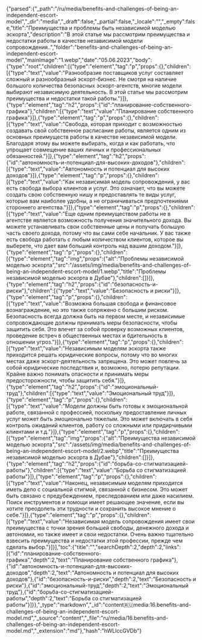 {"parsed":{"_path":"/ru/media/benefits-and-challenges-of-being-an-independent-escort-model","_dir":"media","_draft":false,"_partial":false,"_locale":"","_empty":false,"title":"Преимущества и проблемы быть независимой моделью эскорта","description":"В этой статье мы рассмотрим преимущества и недостатки работы в качестве независимой модели сопровождения..","folder":"benefits-and-challenges-of-being-an-independent-escort-model","mainImage":"1.webp","date":"05.06.2023","body":{"type":"root","children":[{"type":"element","tag":"p","props":{},"children":[{"type":"text","value":"Разнообразие поставщиков услуг составляет сложный и разнообразный эскорт-бизнес. Не смотря на наличие большого количества безопасных эскорт-агентств, многие модели выбирают независимую деятельность. В этой статье мы рассмотрим преимущества и недостатки такой работы."}]},{"type":"element","tag":"h2","props":{"id":"планирование-собственного-графика"},"children":[{"type":"text","value":"Планирование собственного графика"}]},{"type":"element","tag":"p","props":{},"children":[{"type":"text","value":"Свобода, которая приходит с возможностью создавать свой собственное расписание работы, является одним из основных преимуществ работы в качестве независимой модели. Благодаря этому вы можете выбирать, когда и как работать, что упрощает совмещение ваших личных и профессиональных обязанностей."}]},{"type":"element","tag":"h2","props":{"id":"автономность-и-потенциал-для-высоких-доходов"},"children":[{"type":"text","value":"Автономность и потенциал для высоких доходов"}]},{"type":"element","tag":"p","props":{},"children":[{"type":"text","value":"Как независимая модель сопровождения, у вас есть свобода выбора клиентов и услуг. Это означает, что вы можете создать свою собственную нишу и предоставлять те виды услуг, которые вам наиболее удобны, а не ограничиваться предпочтениями стороннего агентства."}]},{"type":"element","tag":"p","props":{},"children":[{"type":"text","value":"Еще одним преимуществом работы не в агентстве является возможность получения значительного дохода. Вы можете устанавливать свои собственные цены и получать большую часть своего дохода, потому что вы сами себе начальник. У вас также есть свобода работать с любым количеством клиентов, которое вы выберете, что дает вам больший контроль над вашим доходом."}]},{"type":"element","tag":"p","props":{},"children":[{"type":"element","tag":"img","props":{"alt":"Проблемы независимой моделью эскорта","src":"/assets/img/media/benefits-and-challenges-of-being-an-independent-escort-model/1.webp","title":"Проблемы независимой моделью эскорта в Дубае"},"children":[]}]},{"type":"element","tag":"h2","props":{"id":"безопасность-и-риски"},"children":[{"type":"text","value":"Безопасность и риски"}]},{"type":"element","tag":"p","props":{},"children":[{"type":"text","value":"Возможна большая свобода и финансовое вознаграждение, но это также сопряжено с большим риском. Безопасность всегда должна быть на первом месте, и независимые сопровождающие должны принимать меры безопасности, чтобы защитить себя. Это влечет за собой проверку возможных клиентов, проведение встреч в общественных местах и бдительность в отношении угроз."}]},{"type":"element","tag":"p","props":{},"children":[{"type":"text","value":"Независимым моделям эскорта также приходится решать юридические вопросы, потому что во многих местах даже эскорт-деятельность запрещена. Это может повлечь за собой юридические последствия и, возможно, потерю репутации. Крайне важно понимать опасности и принимать меры предосторожности, чтобы защитить себя."}]},{"type":"element","tag":"h2","props":{"id":"эмоциональный-труд"},"children":[{"type":"text","value":"Эмоциональный труд"}]},{"type":"element","tag":"p","props":{},"children":[{"type":"text","value":"Модели должны быть готовы к эмоциональной работе, связанной с профессией, поскольку предоставление личных услуг может быть эмоционально тяжелым. Это может включать в себя контроль ожиданий клиентов, работу со сложными или придирчивыми клиентами и т.д."}]},{"type":"element","tag":"p","props":{},"children":[{"type":"element","tag":"img","props":{"alt":"Преимущества независимой моделью эскорта","src":"/assets/img/media/benefits-and-challenges-of-being-an-independent-escort-model/2.webp","title":"Преимущества независимой моделью эскорта в Дубае"},"children":[]}]},{"type":"element","tag":"h2","props":{"id":"борьба-со-стигматизацией-работы"},"children":[{"type":"text","value":"Борьба со стигматизацией работы"}]},{"type":"element","tag":"p","props":{},"children":[{"type":"text","value":"Наконец, независимым моделям приходится иметь дело с социальной стигмой, связанной с бизнесом. Это может быть связано с предубеждением, преследованием или даже насилием. Поиск инструментов и помощи имеет решающее значение, если вы хотите преодолеть эти трудности и сохранить высокое мнение о себе."}]},{"type":"element","tag":"p","props":{},"children":[{"type":"text","value":"Независимая модель сопровождения имеет свои преимущества с точки зрения большей свободы, денежного дохода и автономии, но также имеет и свои недостатки. Очень важно тщательно взвесить преимущества и недостатки этой профессии, прежде чем сделать выбор."}]}],"toc":{"title":"","searchDepth":2,"depth":2,"links":[{"id":"планирование-собственного-графика","depth":2,"text":"Планирование собственного графика"},{"id":"автономность-и-потенциал-для-высоких-доходов","depth":2,"text":"Автономность и потенциал для высоких доходов"},{"id":"безопасность-и-риски","depth":2,"text":"Безопасность и риски"},{"id":"эмоциональный-труд","depth":2,"text":"Эмоциональный труд"},{"id":"борьба-со-стигматизацией-работы","depth":2,"text":"Борьба со стигматизацией работы"}]}},"_type":"markdown","_id":"content:ru:media:16.benefits-and-challenges-of-being-an-independent-escort-model.md","_source":"content","_file":"ru/media/16.benefits-and-challenges-of-being-an-independent-escort-model.md","_extension":"md"},"hash":"hWLlccGVDb"}
